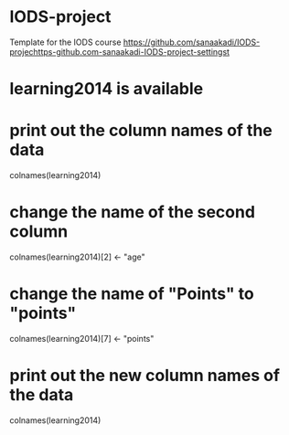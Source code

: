 # IODS-project
Template for the IODS course
https://github.com/sanaakadi/IODS-projechttps-github.com-sanaakadi-IODS-project-settingst
# learning2014 is available

# print out the column names of the data
colnames(learning2014)

# change the name of the second column
colnames(learning2014)[2] <- "age"

# change the name of "Points" to "points"
colnames(learning2014)[7] <- "points"

# print out the new column names of the data
colnames(learning2014)
